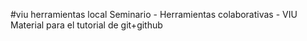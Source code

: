 #viu herramientas local
Seminario - Herramientas colaborativas - VIU
Material para el tutorial de git+github
